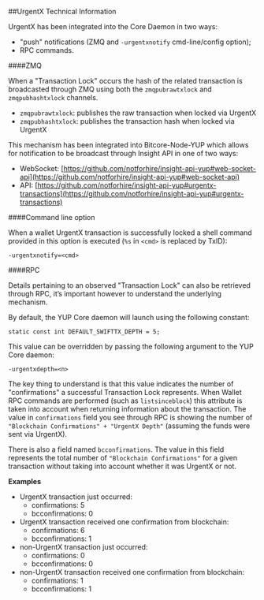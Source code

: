 ##UrgentX Technical Information

UrgentX has been integrated into the Core Daemon in two ways:
* "push" notifications (ZMQ and `-urgentxnotify` cmd-line/config option);
* RPC commands.

####ZMQ

When a "Transaction Lock" occurs the hash of the related transaction is broadcasted through ZMQ using both the `zmqpubrawtxlock` and `zmqpubhashtxlock` channels.

* `zmqpubrawtxlock`: publishes the raw transaction when locked via UrgentX
* `zmqpubhashtxlock`: publishes the transaction hash when locked via UrgentX

This mechanism has been integrated into Bitcore-Node-YUP which allows for notification to be broadcast through Insight API in one of two ways:
* WebSocket: [https://github.com/notforhire/insight-api-yup#web-socket-api](https://github.com/notforhire/insight-api-yup#web-socket-api) 
* API: [https://github.com/notforhire/insight-api-yup#urgentx-transactions](https://github.com/notforhire/insight-api-yup#urgentx-transactions) 

####Command line option

When a wallet UrgentX transaction is successfully locked a shell command provided in this option is executed (`%s` in `<cmd>` is replaced by TxID):

```
-urgentxnotify=<cmd>
```

####RPC

Details pertaining to an observed "Transaction Lock" can also be retrieved through RPC, it’s important however to understand the underlying mechanism.

By default, the YUP Core daemon will launch using the following constant:

```
static const int DEFAULT_SWIFTTX_DEPTH = 5;
```

This value can be overridden by passing the following argument to the YUP Core daemon:

```
-urgentxdepth=<n>
```

The key thing to understand is that this value indicates the number of "confirmations" a successful Transaction Lock represents. When Wallet RPC commands are performed (such as `listsinceblock`) this attribute is taken into account when returning information about the transaction. The value in `confirmations` field you see through RPC is showing the number of `"Blockchain Confirmations" + "UrgentX Depth"` (assuming the funds were sent via UrgentX).

There is also a field named `bcconfirmations`. The value in this field represents the total number of `"Blockchain Confirmations"` for a given transaction without taking into account whether it was UrgentX or not.

**Examples**
* UrgentX transaction just occurred:
    * confirmations: 5
    * bcconfirmations: 0
* UrgentX transaction received one confirmation from blockchain:
    * confirmations: 6
    * bcconfirmations: 1
* non-UrgentX transaction just occurred:
    * confirmations: 0
    * bcconfirmations: 0
* non-UrgentX transaction received one confirmation from blockchain:
    * confirmations: 1
    * bcconfirmations: 1
